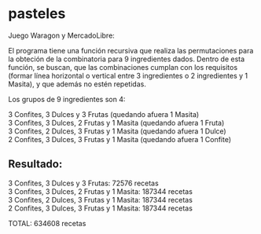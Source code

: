 pasteles
========

Juego Waragon y MercadoLibre:

El programa tiene una función recursiva que realiza las permutaciones para la obteción de la combinatoria para 9 ingredientes dados. 
Dentro de esta función, se buscan, que las combinaciones cumplan con los requisitos (formar línea horizontal o vertical entre 3 ingredientes o 2 ingredientes y 1 Masita),
y que además no estén repetidas.


Los grupos de 9 ingredientes son 4:   

3 Confites, 3 Dulces y 3 Frutas (quedando afuera 1 Masita)   
3 Confites, 3 Dulces, 2 Frutas y 1 Masita (quedando afuera 1 Fruta)  
3 Confites, 2 Dulces, 3 Frutas y 1 Masita (quedando afuera 1 Dulce)  
2 Confites, 3 Dulces, 3 Frutas y 1 Masita (quedando afuera 1 Confite)  




Resultado:
----------

3 Confites, 3 Dulces y 3 Frutas:	72576 recetas   
3 Confites, 3 Dulces, 2 Frutas y 1 Masita:	187344 recetas  
3 Confites, 2 Dulces, 3 Frutas y 1 Masita:	187344 recetas  
2 Confites, 3 Dulces, 3 Frutas y 1 Masita:	187344 recetas  
  
TOTAL:	634608  recetas 
